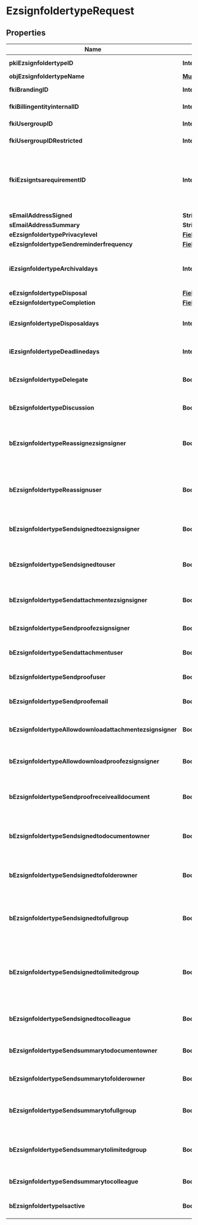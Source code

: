 

# EzsignfoldertypeRequest

## Properties

Name | Type | Description | Notes
------------ | ------------- | ------------- | -------------
**pkiEzsignfoldertypeID** | **Integer** | The unique ID of the Ezsignfoldertype. |  [optional]
**objEzsignfoldertypeName** | [**MultilingualEzsignfoldertypeName**](MultilingualEzsignfoldertypeName.md) |  | 
**fkiBrandingID** | **Integer** | The unique ID of the Branding | 
**fkiBillingentityinternalID** | **Integer** | The unique ID of the Billingentityinternal. |  [optional]
**fkiUsergroupID** | **Integer** | The unique ID of the Usergroup |  [optional]
**fkiUsergroupIDRestricted** | **Integer** | The unique ID of the Usergroup |  [optional]
**fkiEzsigntsarequirementID** | **Integer** | The unique ID of the Ezsigntsarequirement.  Determine if a Time Stamping Authority should add a timestamp on each of the signature. Valid values:  |Value|Description| |-|-| |1|No. TSA Timestamping will requested. This will make all signatures a lot faster since no round-trip to the TSA server will be required. Timestamping will be made using eZsign server&#39;s time.| |2|Best effort. Timestamping from a Time Stamping Authority will be requested but is not mandatory. In the very improbable case it cannot be completed, the timestamping will be made using eZsign server&#39;s time. **Additional fee applies**| |3|Mandatory. Timestamping from a Time Stamping Authority will be requested and is mandatory. In the very improbable case it cannot be completed, the signature will fail and the user will be asked to retry. **Additional fee applies**| |  [optional]
**sEmailAddressSigned** | **String** | The email address. |  [optional]
**sEmailAddressSummary** | **String** | The email address. |  [optional]
**eEzsignfoldertypePrivacylevel** | [**FieldEEzsignfoldertypePrivacylevel**](FieldEEzsignfoldertypePrivacylevel.md) |  | 
**eEzsignfoldertypeSendreminderfrequency** | [**FieldEEzsignfoldertypeSendreminderfrequency**](FieldEEzsignfoldertypeSendreminderfrequency.md) |  |  [optional]
**iEzsignfoldertypeArchivaldays** | **Integer** | The number of days before the archival of Ezsignfolders created using this Ezsignfoldertype | 
**eEzsignfoldertypeDisposal** | [**FieldEEzsignfoldertypeDisposal**](FieldEEzsignfoldertypeDisposal.md) |  | 
**eEzsignfoldertypeCompletion** | [**FieldEEzsignfoldertypeCompletion**](FieldEEzsignfoldertypeCompletion.md) |  | 
**iEzsignfoldertypeDisposaldays** | **Integer** | The number of days after the archival before the disposal of the Ezsignfolder |  [optional]
**iEzsignfoldertypeDeadlinedays** | **Integer** | The number of days to get all Ezsignsignatures | 
**bEzsignfoldertypeDelegate** | **Boolean** | Wheter if delegation of signature is allowed to another user or not |  [optional]
**bEzsignfoldertypeDiscussion** | **Boolean** | Wheter if creating a new Discussion is allowed or not |  [optional]
**bEzsignfoldertypeReassignezsignsigner** | **Boolean** | Wheter if Reassignment of signature is allowed by a signatory to another signatory or not |  [optional]
**bEzsignfoldertypeReassignuser** | **Boolean** | Wheter if Reassignment of signature is allowed by a user to a signatory or another user or not |  [optional]
**bEzsignfoldertypeSendsignedtoezsignsigner** | **Boolean** | Whether we send an email to Ezsignsigner  when document is completed |  [optional]
**bEzsignfoldertypeSendsignedtouser** | **Boolean** | Whether we send an email to User who signed when document is completed |  [optional]
**bEzsignfoldertypeSendattachmentezsignsigner** | **Boolean** | Whether we send the Ezsigndocument in the email to Ezsignsigner |  [optional]
**bEzsignfoldertypeSendproofezsignsigner** | **Boolean** | Whether we send the proof in the email to Ezsignsigner |  [optional]
**bEzsignfoldertypeSendattachmentuser** | **Boolean** | Whether we send the Ezsigndocument in the email to User |  [optional]
**bEzsignfoldertypeSendproofuser** | **Boolean** | Whether we send the proof in the email to User |  [optional]
**bEzsignfoldertypeSendproofemail** | **Boolean** | Whether we send the proof in the email to external recipient |  [optional]
**bEzsignfoldertypeAllowdownloadattachmentezsignsigner** | **Boolean** | Whether we allow the Ezsigndocument to be downloaded by an Ezsignsigner |  [optional]
**bEzsignfoldertypeAllowdownloadproofezsignsigner** | **Boolean** | Whether we allow the proof to be downloaded by an Ezsignsigner |  [optional]
**bEzsignfoldertypeSendproofreceivealldocument** | **Boolean** | Whether we send the proof to user and Ezsignsigner who receive all documents. |  [optional]
**bEzsignfoldertypeSendsignedtodocumentowner** | **Boolean** | Whether we send the signed Ezsigndocument to the Ezsigndocument&#39;s owner | 
**bEzsignfoldertypeSendsignedtofolderowner** | **Boolean** | Whether we send the signed Ezsigndocument to the Ezsignfolder&#39;s owner | 
**bEzsignfoldertypeSendsignedtofullgroup** | **Boolean** | Whether we send the signed Ezsigndocument to the Usergroup that has acces to all Ezsignfolders |  [optional]
**bEzsignfoldertypeSendsignedtolimitedgroup** | **Boolean** | THIS FIELD WILL BE DELETED. Whether we send the signed Ezsigndocument to the Usergroup that has acces to only their own Ezsignfolders |  [optional]
**bEzsignfoldertypeSendsignedtocolleague** | **Boolean** | Whether we send the signed Ezsigndocument to the colleagues | 
**bEzsignfoldertypeSendsummarytodocumentowner** | **Boolean** | Whether we send the summary to the Ezsigndocument&#39;s owner | 
**bEzsignfoldertypeSendsummarytofolderowner** | **Boolean** | Whether we send the summary to the Ezsignfolder&#39;s owner | 
**bEzsignfoldertypeSendsummarytofullgroup** | **Boolean** | Whether we send the summary to the Usergroup that has acces to all Ezsignfolders |  [optional]
**bEzsignfoldertypeSendsummarytolimitedgroup** | **Boolean** | Whether we send the summary to the Usergroup that has acces to only their own Ezsignfolders |  [optional]
**bEzsignfoldertypeSendsummarytocolleague** | **Boolean** | Whether we send the summary to the colleagues | 
**bEzsignfoldertypeIsactive** | **Boolean** | Whether the Ezsignfoldertype is active or not | 




